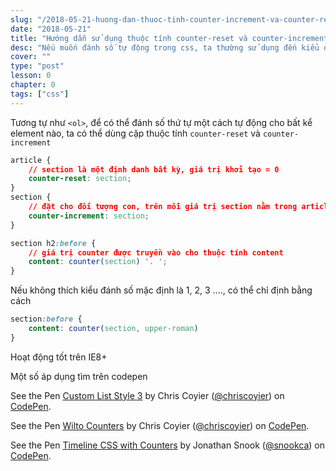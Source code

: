 ```yaml
---
slug: "/2018-05-21-huong-dan-thuoc-tinh-counter-increment-va-counter-reset"
date: "2018-05-21"
title: "Hướng dẫn sử dụng thuộc tính counter-reset và counter-increment"
desc: "Nếu muốn đánh số tự động trong css, ta thường sử dụng đến kiểu display list-style, bài này giới thiệu một thuộc tính khác ít ai biết tới"
cover: ""
type: "post"
lesson: 0
chapter: 0
tags: ["css"]
---
```


Tương tự như `<ol>`, để có thể đánh số thứ tự một cách tự động cho bất kể element nào, ta có thể dùng cặp thuộc tính `counter-reset` và `counter-increment`

```css
article {
    // section là một định danh bất kỳ, giá trị khởi tạo = 0
    counter-reset: section; 
}
section {
    // đặt cho đối tượng con, trên mỗi giá trị section nằm trong article, counter sẽ tăng lên 1
    counter-increment: section; 
}

section h2:before {
    // giá trị counter được truyền vào cho thuộc tính content
    content: counter(section) '. '; 
}
```

Nếu không thích kiểu đánh số mặc định là 1, 2, 3 ...., có thể chỉ định bằng cách

```css
section:before {
    content: counter(section, upper-roman)
}
```

Hoạt động tốt trên IE8+

Một số áp dụng tìm trên codepen

<p data-height="265" data-theme-id="0" data-slug-hash="GdXyWo" data-default-tab="css,result" data-user="chriscoyier" data-embed-version="2" data-pen-title="Custom List Style 3" class="codepen">See the Pen <a href="https://codepen.io/chriscoyier/pen/GdXyWo/">Custom List Style 3</a> by Chris Coyier  (<a href="https://codepen.io/chriscoyier">@chriscoyier</a>) on <a href="https://codepen.io">CodePen</a>.</p>
<script async src="https://static.codepen.io/assets/embed/ei.js"></script>

<p data-height="265" data-theme-id="0" data-slug-hash="xjapNK" data-default-tab="css,result" data-user="chriscoyier" data-embed-version="2" data-pen-title="Wilto Counters" class="codepen">See the Pen <a href="https://codepen.io/chriscoyier/pen/xjapNK/">Wilto Counters</a> by Chris Coyier  (<a href="https://codepen.io/chriscoyier">@chriscoyier</a>) on <a href="https://codepen.io">CodePen</a>.</p>
<script async src="https://static.codepen.io/assets/embed/ei.js"></script>

<p data-height="265" data-theme-id="0" data-slug-hash="qYoLaq" data-default-tab="css,result" data-user="snookca" data-embed-version="2" data-pen-title="Timeline CSS with Counters" class="codepen">See the Pen <a href="https://codepen.io/snookca/pen/qYoLaq/">Timeline CSS with Counters</a> by Jonathan Snook (<a href="https://codepen.io/snookca">@snookca</a>) on <a href="https://codepen.io">CodePen</a>.</p>
<script async src="https://static.codepen.io/assets/embed/ei.js"></script>